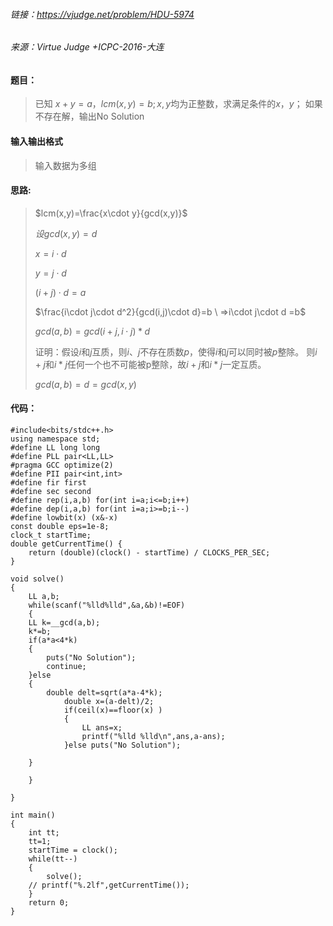 
###### 链接：https://vjudge.net/problem/HDU-5974
###### 来源：Virtue Judge +ICPC-2016-大连

#### 题目：
 >已知 $x+y=a ，lcm(x,y)=b;
 x,y$均为正整数，求满足条件的$x，y$；
 如果不存在解，输出No Solution
 

#### 输入输出格式

> 输入数据为多组

#### 思路: 
>$lcm(x,y)=\frac{x\cdot y}{gcd(x,y)}$
>
>$设gcd(x,y)=d$
>
>$x=i\cdot d$
>
>$y=j\cdot d$
>
>$(i+j)\cdot d=a$
>
>$\frac{i\cdot j\cdot d^2}{gcd(i,j)\cdot d}=b \ =>i\cdot j\cdot d =b$
>
>$gcd(a,b)=gcd(i+j,i\cdot j)*d$
>
>证明：假设$i$和$j$互质，则$i、j$不存在质数$p$，使得$i$和$j$可以同时被$p$整除。 则$i+j$和$i*j$任何一个也不可能被p整除，故$i+j$和$i*j$一定互质。
>
>$gcd(a,b)=d=gcd(x,y)$
#### 代码：
    #include<bits/stdc++.h>
    using namespace std;
    #define LL long long 
    #define PLL pair<LL,LL>
    #pragma GCC optimize(2)
    #define PII pair<int,int>
    #define fir first
    #define sec second
    #define rep(i,a,b) for(int i=a;i<=b;i++)
    #define dep(i,a,b) for(int i=a;i>=b;i--)
    #define lowbit(x) (x&-x)
    const double eps=1e-8;
    clock_t startTime;
    double getCurrentTime() {
        return (double)(clock() - startTime) / CLOCKS_PER_SEC;
    }

    void solve()
    {
        LL a,b;
        while(scanf("%lld%lld",&a,&b)!=EOF)
        {
        LL k=__gcd(a,b);
        k*=b;   
        if(a*a<4*k)
        {
            puts("No Solution");
            continue;
        }else 
        {
            double delt=sqrt(a*a-4*k);
                double x=(a-delt)/2;
                if(ceil(x)==floor(x) )
                {
                    LL ans=x;
                    printf("%lld %lld\n",ans,a-ans);
                }else puts("No Solution");

        }
        
        }
        
    }

    int main()
    {
        int tt;
        tt=1;
        startTime = clock();
        while(tt--)
        {
            solve();
        // printf("%.2lf",getCurrentTime());
        }
        return 0;
    }
